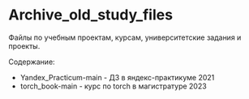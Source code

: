 # Archive_old_study_files
Файлы по учебным проектам, курсам, университетские задания и проекты. 

Содержание:
- Yandex_Practicum-main - ДЗ в яндекс-практикуме 2021 
- torch_book-main - курс по torch в магистратуре 2023



